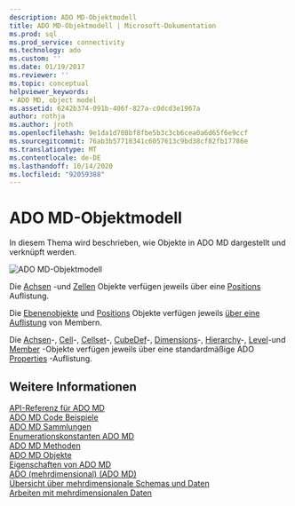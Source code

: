 ```yaml
---
description: ADO MD-Objektmodell
title: ADO MD-Objektmodell | Microsoft-Dokumentation
ms.prod: sql
ms.prod_service: connectivity
ms.technology: ado
ms.custom: ''
ms.date: 01/19/2017
ms.reviewer: ''
ms.topic: conceptual
helpviewer_keywords:
- ADO MD, object model
ms.assetid: 6242b374-091b-406f-827a-c0dcd3e1967a
author: rothja
ms.author: jroth
ms.openlocfilehash: 9e1da1d708bf8fbe5b3c3cb6cea0a6d65f6e9ccf
ms.sourcegitcommit: 76ab3b57718341c6057613c9bd38cf82fb17786e
ms.translationtype: MT
ms.contentlocale: de-DE
ms.lasthandoff: 10/14/2020
ms.locfileid: "92059388"
---
```

# <a name="ado-md-object-model"></a>ADO MD-Objektmodell
In diesem Thema wird beschrieben, wie Objekte in ADO MD dargestellt und verknüpft werden.  
  
 ![ADO MD-Objektmodell](../../../ado/reference/ado-md-api/media/ado_md_object_model.gif "ADO_MD_object_model")  
  
 Die [Achsen](./axis-object-ado-md.md) -und [Zellen](./cell-object-ado-md.md) Objekte verfügen jeweils über eine [Positions](./positions-collection-ado-md.md) Auflistung.  
  
 Die [Ebenenobjekte](./level-object-ado-md.md) und [Positions](./position-object-ado-md.md) Objekte verfügen jeweils [über eine Auflistung](./members-collection-ado-md.md) von Membern.  
  
 Die [Achsen](./axis-object-ado-md.md)-, [Cell](./cell-object-ado-md.md)-, [Cellset](./cellset-object-ado-md.md)-, [CubeDef](./cubedef-object-ado-md.md)-, [Dimensions](./dimension-object-ado-md.md)-, [Hierarchy](./hierarchy-object-ado-md.md)-, [Level](./level-object-ado-md.md)-und [Member](./member-object-ado-md.md) -Objekte verfügen jeweils über eine standardmäßige ADO [Properties](../ado-api/properties-collection-ado.md) -Auflistung.  
  
## <a name="see-also"></a>Weitere Informationen  
 [API-Referenz für ADO MD](?view=sql-server-ver15&preserve-view=true)   
 [ADO MD Code Beispiele](./ado-md-code-examples.md)   
 [ADO MD Sammlungen](./ado-md-collections.md)   
 [Enumerationskonstanten ADO MD](./ado-md-enumerated-constants.md)   
 [ADO MD Methoden](./ado-md-methods.md)   
 [ADO MD Objekte](./ado-md-objects.md)   
 [Eigenschaften von ADO MD](./ado-md-properties.md)   
 [ADO (mehrdimensional) (ADO MD)](../../guide/multidimensional/ado-multidimensional-ado-md.md)   
 [Übersicht über mehrdimensionale Schemas und Daten](../../guide/multidimensional/overview-of-multidimensional-schemas-and-data.md)   
 [Arbeiten mit mehrdimensionalen Daten](../../guide/multidimensional/working-with-multidimensional-data.md)
